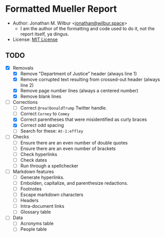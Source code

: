 # Formatted Mueller Report

* Author: Jonathan M. Wilbur <[jonathan@wilbur.space](mailto:jonathan@wilbur.space)>
  * I am the author of the formatting and code used to do it, not the report itself, ya dingus.
* License: [MIT License](https://mit-license.org/)

## TODO

- [x] Removals
  - [x] Remove "Department of Justice" header (always line 1)
  - [x] Remove corrupted text resulting from crossed-out header (always line 2)
  - [x] Remove page number lines (always a centered number)
  - [x] Remove blank lines
- [ ] Corrections
  - [ ] Correct `@rea!DonaldTrump` Twitter handle.
  - [ ] Correct `Corney` to `Comey`
  - [x] Correct parentheses that were misidentified as curly braces
  - [x] Correct odd spacing
  - [ ] Search for these: `At-1:effley`
- [ ] Checks
  - [ ] Ensure there are an even number of double quotes
  - [ ] Ensure there are an even number of brackets
  - [ ] Check hyperlinks
  - [ ] Check dates
  - [ ] Run through a spellchecker
- [ ] Markdown features
  - [ ] Generate hyperlinks.
  - [ ] Embolden, capitalize, and parenthesize redactions.
  - [ ] Footnotes
  - [ ] Escape markdown characters
  - [ ] Headers
  - [ ] Intra-document links
  - [ ] Glossary table
- [ ] Data
  - [ ] Acronyms table
  - [ ] People table